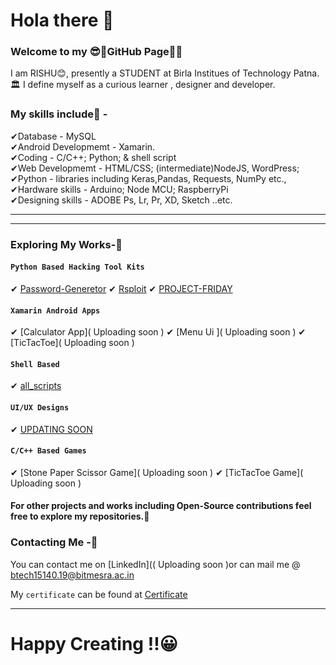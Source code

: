 # Hola there 👋

### Welcome to my 😎🤏GitHub Page🤗🤗

I am RISHU😊, presently a STUDENT at Birla Institues of Technology Patna.🏛 I define myself as a curious learner , designer and developer.
### My skills include🍒 - <br/>

✔Database - MySQL <br/>
✔Android Developmemt - Xamarin.<br/>
✔Coding - C/C++; Python; & shell script <br/>
✔Web Developmemt - HTML/CSS; (intermediate)NodeJS, WordPress; <br/>
✔Python - libraries including Keras,Pandas, Requests, NumPy etc.,<br/>
✔Hardware skills - Arduino; Node MCU; RaspberryPi<br/>
✔Designing skills - ADOBE Ps, Lr, Pr, XD, Sketch ..etc.  <br/>

<hr>
<hr>

### Exploring My Works-🧐

#### `Python Based Hacking Tool Kits`
✔ [Password-Generetor]( https://github.com/Rishu-R1111/Password-Generetor )
✔ [Rsploit]( https://github.com/Rishu-R1111/Rsploit )
✔ [PROJECT-FRIDAY]( https://github.com/Rishu-R1111/PROJECT-FRIDAY )

#### `Xamarin Android Apps`
✔ [Calculator App]( Uploading soon )
✔ [Menu Ui ]( Uploading soon )
✔ [TicTacToe]( Uploading soon )

#### `Shell Based `
✔ [all_scripts]( https://github.com/Rishu-R1111/all_scripts )

#### `UI/UX Designs `
✔ [UPDATING SOON]( https://github.com/Rishu-R1111/Adobe-xd-Projects )

#### `C/C++ Based Games`
✔ [Stone Paper Scissor Game](  Uploading soon  )
✔ [TicTacToe Game](  Uploading soon  )


#### For other projects and works including Open-Source contributions feel free to explore my repositories.🧐


### Contacting Me -🤝

You can contact me on [LinkedIn](( Uploading soon )or can mail me @ btech15140.19@bitmesra.ac.in


My `certificate` can be found at [Certificate]( https://github.com/Rishu-R1111/certificate- )
<hr>

# Happy Creating !!😀

